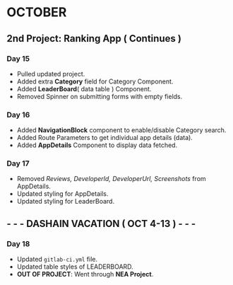 # OCTOBER
## **2nd Project**: Ranking App ( Continues )

### Day 15
* Pulled updated project.
* Added extra **Category** field for Category Component.
* Added **LeaderBoard**( data table ) Component.
* Removed Spinner on submitting forms with empty fields.

### Day 16
* Added **NavigationBlock** component to enable/disable Category search.
* Added Route Parameters to get individual app details (data).
* Added **AppDetails** Component to display data fetched.

### Day 17
* Removed *Reviews, DeveloperId, DeveloperUrl, Screenshots* from AppDetails.
* Updated styling for AppDetails.
* Updated styling for LeaderBoard.

## - - - DASHAIN VACATION ( OCT 4-13 ) - - -

### Day 18 
* Updated `gitlab-ci.yml` file.
* Updated table styles of LEADERBOARD.
* **OUT OF PROJECT**: Went through **NEA Project**.